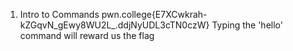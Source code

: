 1. Intro to Commands
pwn.college{E7XCwkrah-kZGqvN_gEwy8WU2L_.ddjNyUDL3cTN0czW}
Typing the 'hello' command will reward us the flag

